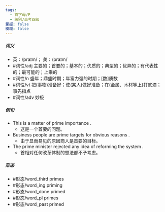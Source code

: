 ```yaml
---
tags:
  - 首字母/P
  - 级别/高考四级
掌握: false
模糊: false
---
```

##### 词义
- 英：/praɪm/； 美：/praɪm/
- #词性/adj  主要的；首要的；基本的；优质的；典型的；优异的；有代表性的；最可能的；上乘的
- #词性/n  盛年；鼎盛时期；年富力强的时期；[数]质数
- #词性/vt  把(事物)准备好；使(某人)做好准备；在(金属、木材等上)打底漆；事先指点
- #词性/adv  妙极
##### 例句
- This is a matter of prime importance .
	- 这是一个首要的问题。
- Business people are prime targets for obvious reasons .
	- 由于显而易见的原因商人是首要的目标。
- The prime minister rejected any idea of reforming the system .
	- 首相对任何改革体制的想法都不予考虑。
##### 形态
- #形态/word_third primes
- #形态/word_ing priming
- #形态/word_done primed
- #形态/word_pl primes
- #形态/word_past primed
